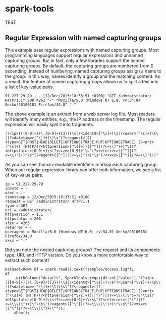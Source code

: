 # spark-tools
 TEST
## Regular Expression with named capturing groups

This example uses regular expressions with named capturing groups. Most programming languages support regular expressions and unnamed capturing groups. But in fact, only a few libraries support the named capturing groups. By default, the capturing groups are numbered from 0 ascending. Instead of numbering, named capturing groups assign a name to the group. In this way, names identify a group and the matching content.
As a result, the feature of named capturing groups allows us to split a text into a list of key-value pairs.

    91.227.29.79 - - [12/Dec/2015:18:33:51 +0100] "GET /administrator/ HTTP/1.1" 200 4263 "-" "Mozilla/5.0 (Windows NT 6.0; rv:34.0) Gecko/20100101 Firefox/34.0" "-"

The above example is an extract from a web server log file. Most readers will identify many entities, e.g., the IP address or the timestamp. The regular expression will easily split it into fragments.

    (?<ip>(([0-9]+)(\.[0-9]+){3}))\s(?<identd>[^\s]+)\s(?<user>[^\s]+)\s\[(?<datetime>[^\]]+)\]\s"(?<request>((?<type>GET|POST|HEAD|DELETE|OPTIONS|TRACE|PUT|OPTIONS|TRACE) (?<uri>[^\s]+) (HTTP/(?<httpversion>[^\s]+))|[^"]|(?<=\\)")+)"\s(?<httpstatus>[0-9]+)\s(?<size>[0-9]+)\s"(?<referrer>([^"]|(?<=\\)")+)"\s"(?<agent>([^"]|(?<=\\)")+)"\s"(?<xxxx>([^"]|(?<=\\)")+)"
    
As you can see, human-readable identifiers markup each capturing group.  When our regular expression library can offer both information, we see a list of key-value pairs.

    ip = 91.227.29.79
    identd = - 
    user = .- 
    timestamp = 12/Dec/2015:18:33:51 +0100
    request = GET /administrator/ HTTP/1.1
    type = GET
    uri = /administrator/
    httpversion = 1.1
    httpstatus = 200 
    size = 4263
    referrer = - 
    useragent = Mozilla/5.0 (Windows NT 6.0; rv:34.0) Gecko/20100101 Firefox/34.0
    xxxx = "-"

Did you note the nested capturing groups? The request and its components type, URI, and HTTP version. Do you know a more comfortable way to extract such content?

    Dataset<Row> df = spark.read().text("samples/access.log");
    df
        .withColumn("details", SparkTools.regex(df.col("value"),"(?<ip>(([0-9]+)(\\.[0-9]+){3}))\\s(?<identd>[^\\s]+)\\s(?<user>[^\\s]+)\\s\\[(?<datetime>[^\\]]+)\\]\\s\"(?<request>((?<type>GET|POST|HEAD|DELETE|OPTIONS|TRACE|PUT|OPTIONS|TRACE) (?<uri>[^\\s]+) (HTTP/(?<httpversion>[^\\s]+))|[^\"]|(?<=\\\\)\")+)\"\\s(?<httpstatus>[0-9]+)\\s(?<size>[0-9]+)\\s\"(?<referrer>([^\"]|(?<=\\\\)\")+)\"\\s\"(?<agent>([^\"]|(?<=\\\\)\")+)\"\\s\"(?<xxxx>([^\"]|(?<=\\\\)\")+)\""));
        show();

